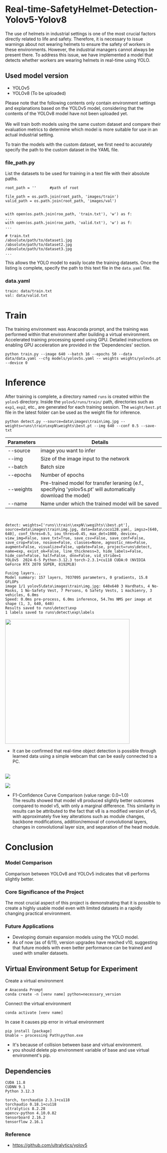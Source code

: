 # Real-time-SafetyHelmet-Detection-Yolov5-Yolov8

The use of helmets in industrial settings is one of the most crucial factors directly related to life and safety. Therefore, it is necessary to issue warnings about not wearing helmets to ensure the safety of workers in these environments. However, the industrial managers cannot always be present there. To address this issue, we have implemented a model that detects whether workers are wearing helmets in real-time using YOLO.

## Used model version
- YOLOv5
- YOLOv8 (To be uploaded)

Please note that the following contents only contain environment settings and explanations based on the YOLOv5 model, considering that the contents of the YOLOv8 model have not been uploaded yet.<br><br>
We will train both models using the same custom dataset and compare their evaluation metrics to determine which model is more suitable for use in an actual industrial setting.

To train the models with the custom dataset, we first need to accurately specify the path to the custom dataset in the YAML file.
### file_path.py
List the datasets to be used for training in a text file with their absolute paths.
```
root_path = ''		#path of root

file_path = os.path.join(root_path, 'images/train')
valid_path = os.path.join(root_path, 'images/val')


with open(os.path.join(roo_path, 'train.txt'), 'w') as f:
...
with open(os.path.join(roo_path, 'valid.txt'), 'w') as f:
...
```
```
# train.txt
/absolute/path/to/dataset1.jpg
/absolute/path/to/dataset2.jpg
/absolute/path/to/dataset3.jpg
...
```
This allows the YOLO model to easily locate the training datasets. Once the listing is complete, specify the path to this text file in the `data.yaml` file.

### data.yaml
```
train: data/train.txt
val: data/valid.txt
```
# Train
The training environment was Anaconda prompt, and the training was performed within that environment after building a virtual environment. Accelerated training processing speed using GPU. Detailed instructions on enabling GPU acceleration are provided in the 'Dependencies' section.
```
python train.py --image 640 --batch 16 --epochs 50 --data data/data.yaml --cfg models/yolov5s.yaml -- weights weights/yolov5s.pt --device 0
```

# Inference

After training is complete, a directory named `runs` is created within the `yolov5` directory. Inside the `yolov5/runs/train/` path, directories such as `exp1`, `exp2`, etc., are generated for each training session. The `weight/best.pt` file in the latest folder can be used as the weight file for inference.
```
python detect.py --source=data\images\train\img.jpg --weights=runs\train\expN\weights\best.pt --img 640 --conf 0.5 --save-txt
```
|Parameters|Details|
|------|---|
|--source|image you want to infer|
|--img|Size of the image input to the network|
|--batch|Batch size|
|--epochs|Number of epochs|
|--weights|Pre-trained model for transfer leraning (e.f., specifying 'yolov5s.pt' will automatically download the model)|
|--name|Name under which the trained model will be saved|

<br>

```
detect: weights=['runs\\train\\expN\\wegihts\\best.pt'], source=data\images\train\img.jpg, data=data\coco128.yaml, imgsz=[640, 640], conf_thres=0.5, iou_thres=0.45, max_det=1000, device=, view_img=False, save_txt=True, save_csv=False, save_conf=False, save_crop=False, nosave=False, classes=None, agnostic_nms=False, augment=False, visualize=False, update=False, project=runs\detect, name=exp, exist_ok=False, line_thickness=3, hide_labels=False, hide_conf=False, half=False, dnn=False, vid_stride=1
YOLOv5  2024-6-5 Python-3.12.3 torch-2.3.1+cu118 CUDA:0 (NVIDIA GeForce RTX 2070 SUPER, 8192MiB)

Fusing layers...
Model summary: 157 layers, 7037095 parameters, 0 gradients, 15.8 GFLOPs
image 1/1 yolov5\data\images\train\img.jpg: 640x640 3 Hardhats, 4 No-Masks, 1 No-Safety Vest, 7 Persons, 6 Safety Vests, 1 machienry, 3 vehicles, 6.0ms
Speed: 0.0ms pre-process, 6.0ms inference, 54.7ms NMS per image at shape (1, 3, 640, 640)
Results saved to runs\detect\exp
1 labels saved to runs\detect\exp\labels
```
<img src="https://github.com/TF-polygon/SPH-Collision-Detection/assets/111733156/d3a990ee-ce89-4b22-95c7-cce87fc023cb" style="height: 400px;"><br>
- It can be confirmed that real-time object detection is possible through learned data using a simple webcam that can be easily connected to a PC.<br><br>
<img src="https://github.com/TF-polygon/SPH-Collision-Detection/assets/111733156/b9fe0d99-8376-4410-9d5d-8647ec067e8b">

<img src="https://github.com/TF-polygon/SPH-Collision-Detection/assets/111733156/102631b9-300f-4a05-a082-11d39c5a8d53"> <br>

- F1-Confidence Curve Comparison (value range: 0.0~1.0)<br>
The results showed that model v8 produced slightly better outcomes compared to model v5, with only a marginal difference. This similarity in results can be attributed to the fact that v8 is a modified version of v5, with approximately five key alterations such as module changes, backbone modifications, addition/removal of convolutional layers, changes in convolutional layer size, and separation of the head module.

# Conclusion
### Model Comparison
Comparison between YOLOv8 and YOLOv5 indicates that v8 performs slightly better.

### Core Significance of the Project
The most crucial aspect of this project is demonstrating that it is possible to create a highly usable model even with limited datasets in a rapidly changing practical environment.

### Future Applications
- Developing domain expansion models using the YOLO model.<br>
- As of now (as of 6/11), version upgrades have reached v10, suggesting that future models with even better performance can be trained and used with smaller datasets.

## Virtual Environment Setup for Experiment
Create a virtual environment
```
# Anaconda Prompt
conda create -n [venv name] python=necessary_version
```
Connect the virtual environment
```
conda activate [venv name]
```
In case it causes pip error in virtual environment
```
pip install [package]
Unable ~ processing Path\python.exe
```
- It's because of collision between base and virtual environment.
- you should delete pip environment variable of base and use virtual environment's pip.

## Dependencies
```
CUDA 11.8
CUDNN 9.1
Python 3.12.3
```
```
torch, torchaudio 2.3.1+cu118
torchaudio 0.18.1+cu118
ultralytics 8.2.28
opencv-python 4.10.0.82
tensorboard 2.16.2
tensorflow 2.16.1
```

### Reference
- https://github.com/ultralytics/yolov5


